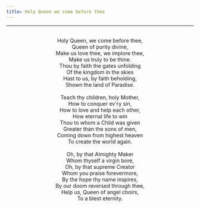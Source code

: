 ```yaml
---
title: Holy Queen we come before thee
---
```


---
<center>
<br/>
Holy Queen, we come before thee,<br/>
Queen of purity divine,<br/>
Make us love thee, we implore thee,<br/>
Make us truly to be thine.<br/>
Thou by faith the gates unfolding<br/>
Of the kingdom in the skies<br/>
Hast to us, by faith beholding,<br/>
Shown the land of Paradise. <br/>
<br/>
Teach thy children, holy Mother,<br/>
How to conquer ev'ry sin,<br/>
How to love and help each other,<br/>
How eternal life to win<br/>
Thou to whom a Child was given<br/>
Greater than the sons of men,<br/>
Coming down from highest heaven<br/>
To create the world again. <br/>
<br/>
Oh, by that Almighty Maker<br/>
Whom thyself a virgin bore,<br/>
Oh, by that supreme Creator<br/>
Whom you praise forevermore,<br/>
By the hope thy name inspires,<br/>
By our doom reversed through thee,<br/>
Help us, Queen of angel choirs,<br/>
To a blest eternity. <br/>

</center>
